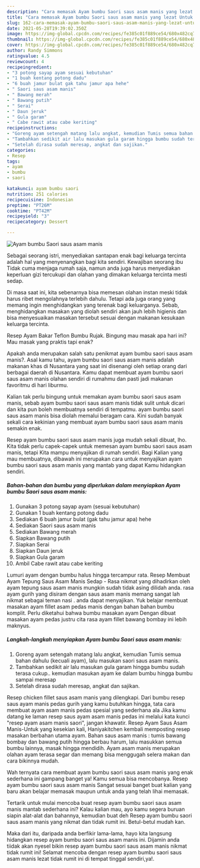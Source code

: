 ```yaml
---
description: "Cara memasak Ayam bumbu Saori saus asam manis yang lezat Untuk Jualan"
title: "Cara memasak Ayam bumbu Saori saus asam manis yang lezat Untuk Jualan"
slug: 162-cara-memasak-ayam-bumbu-saori-saus-asam-manis-yang-lezat-untuk-jualan
date: 2021-05-28T19:39:02.350Z
image: https://img-global.cpcdn.com/recipes/fe385c01f889ce54/680x482cq70/ayam-bumbu-saori-saus-asam-manis-foto-resep-utama.jpg
thumbnail: https://img-global.cpcdn.com/recipes/fe385c01f889ce54/680x482cq70/ayam-bumbu-saori-saus-asam-manis-foto-resep-utama.jpg
cover: https://img-global.cpcdn.com/recipes/fe385c01f889ce54/680x482cq70/ayam-bumbu-saori-saus-asam-manis-foto-resep-utama.jpg
author: Randy Simmons
ratingvalue: 4.5
reviewcount: 4
recipeingredient:
- "3 potong sayap ayam sesuai kebutuhan"
- "1 buah kentang potong dadu"
- "6 buah jamur bulat gak tahu jamur apa hehe"
- " Saori saus asam manis"
- " Bawang merah"
- " Bawang putih"
- " Serai"
- " Daun jeruk"
- " Gula garam"
- " Cabe rawit atau cabe keriting"
recipeinstructions:
- "Goreng ayam setengah matang lalu angkat, kemudian Tumis semua bahan dahulu (kecuali ayam), lalu masukan saori saus asam manis."
- "Tambahkan sedikit air lalu masukan gula garam hingga bumbu sudah terasa cukup.. kemudian masukan ayam ke dalam bumbu hingga bumbu sampai meresap"
- "Setelah dirasa sudah meresap, angkat dan sajikan."
categories:
- Resep
tags:
- ayam
- bumbu
- saori

katakunci: ayam bumbu saori 
nutrition: 251 calories
recipecuisine: Indonesian
preptime: "PT26M"
cooktime: "PT42M"
recipeyield: "3"
recipecategory: Dessert

---
```



![Ayam bumbu Saori saus asam manis](https://img-global.cpcdn.com/recipes/fe385c01f889ce54/680x482cq70/ayam-bumbu-saori-saus-asam-manis-foto-resep-utama.jpg)

Sebagai seorang istri, menyediakan santapan enak bagi keluarga tercinta adalah hal yang menyenangkan bagi kita sendiri. Kewajiban seorang ibu Tidak cuma menjaga rumah saja, namun anda juga harus menyediakan keperluan gizi tercukupi dan olahan yang dimakan keluarga tercinta mesti sedap.

Di masa  saat ini, kita sebenarnya bisa memesan olahan instan meski tidak harus ribet mengolahnya terlebih dahulu. Tetapi ada juga orang yang memang ingin menghidangkan yang terenak bagi keluarganya. Sebab, menghidangkan masakan yang diolah sendiri akan jauh lebih higienis dan bisa menyesuaikan masakan tersebut sesuai dengan makanan kesukaan keluarga tercinta. 

Resep Ayam Bakar Teflon Bumbu Rujak. Bingung mau masak apa hari ini? Mau masak yang praktis tapi enak?

Apakah anda merupakan salah satu penikmat ayam bumbu saori saus asam manis?. Asal kamu tahu, ayam bumbu saori saus asam manis adalah makanan khas di Nusantara yang saat ini disenangi oleh setiap orang dari berbagai daerah di Nusantara. Kamu dapat membuat ayam bumbu saori saus asam manis olahan sendiri di rumahmu dan pasti jadi makanan favoritmu di hari liburmu.

Kalian tak perlu bingung untuk memakan ayam bumbu saori saus asam manis, sebab ayam bumbu saori saus asam manis tidak sulit untuk dicari dan kita pun boleh membuatnya sendiri di tempatmu. ayam bumbu saori saus asam manis bisa diolah memalui beragam cara. Kini sudah banyak sekali cara kekinian yang membuat ayam bumbu saori saus asam manis semakin enak.

Resep ayam bumbu saori saus asam manis juga mudah sekali dibuat, lho. Kita tidak perlu capek-capek untuk memesan ayam bumbu saori saus asam manis, tetapi Kita mampu menyajikan di rumah sendiri. Bagi Kalian yang mau membuatnya, dibawah ini merupakan cara untuk menyajikan ayam bumbu saori saus asam manis yang mantab yang dapat Kamu hidangkan sendiri.

<!--inarticleads1-->

##### Bahan-bahan dan bumbu yang diperlukan dalam menyiapkan Ayam bumbu Saori saus asam manis:

1. Gunakan 3 potong sayap ayam (sesuai kebutuhan)
1. Gunakan 1 buah kentang potong dadu
1. Sediakan 6 buah jamur bulat (gak tahu jamur apa) hehe
1. Sediakan  Saori saus asam manis
1. Sediakan  Bawang merah
1. Siapkan  Bawang putih
1. Siapkan  Serai
1. Siapkan  Daun jeruk
1. Siapkan  Gula garam
1. Ambil  Cabe rawit atau cabe keriting


Lumuri ayam dengan bumbu halus hingga tercampur rata. Resep Membuat Ayam Tepung Saus Asam Manis Sedap - Rasa nikmat yang dihadirkan oleh ayam tepung saus asam manis mungkin sudah tidak asing dilidah anda. rasa ayam gurih yang disiram dengan saus asam manis memang sangat lah nikmat sebagai teman nasi . anda dapat menyajikan. Yuk belajar membuat masakan ayam fillet asam pedas manis dengan bahan bahan bumbu komplit. Perlu diketahui bahwa bumbu masakan ayam Dengan dibuat masakan ayam pedas justru cita rasa ayam fillet bawang bombay ini lebih maknyus. 

<!--inarticleads2-->

##### Langkah-langkah menyiapkan Ayam bumbu Saori saus asam manis:

1. Goreng ayam setengah matang lalu angkat, kemudian Tumis semua bahan dahulu (kecuali ayam), lalu masukan saori saus asam manis.
1. Tambahkan sedikit air lalu masukan gula garam hingga bumbu sudah terasa cukup.. kemudian masukan ayam ke dalam bumbu hingga bumbu sampai meresap
1. Setelah dirasa sudah meresap, angkat dan sajikan.


Resep chicken fillet saus asam manis yang dilengkapi. Dari bumbu resep saus ayam manis pedas gurih yang kamu butuhkan hingga, tata cara membuat ayam asam manis pedas spesial yang sederhana ala Jika kamu datang ke laman resep saus ayam asam manis pedas ini melalui kata kunci &#34;resep ayam asam manis saori&#34;, jangan khawatir. Resep Ayam Saus Asam Manis-Untuk yang kesekian kali, Haniyakitchen kembali memposting resep masakan berbahan utama ayam. Bahan saus asam manis : tumis bawang bombay dan bawang putih hingga berbau harum, lalu masukkan semua bumbu lainnya, masak hingga mendidih. Ayam asam manis merupakan olahan ayam terasa segar dan memang bisa menggugah selera makan dan cara bikinnya mudah. 

Wah ternyata cara membuat ayam bumbu saori saus asam manis yang enak sederhana ini gampang banget ya! Kamu semua bisa mencobanya. Resep ayam bumbu saori saus asam manis Sangat sesuai banget buat kalian yang baru akan belajar memasak maupun untuk anda yang telah lihai memasak.

Tertarik untuk mulai mencoba buat resep ayam bumbu saori saus asam manis mantab sederhana ini? Kalau kalian mau, ayo kamu segera buruan siapin alat-alat dan bahannya, kemudian buat deh Resep ayam bumbu saori saus asam manis yang nikmat dan tidak rumit ini. Betul-betul mudah kan. 

Maka dari itu, daripada anda berfikir lama-lama, hayo kita langsung hidangkan resep ayam bumbu saori saus asam manis ini. Dijamin anda tiidak akan nyesel bikin resep ayam bumbu saori saus asam manis nikmat tidak rumit ini! Selamat mencoba dengan resep ayam bumbu saori saus asam manis lezat tidak rumit ini di tempat tinggal sendiri,ya!.

